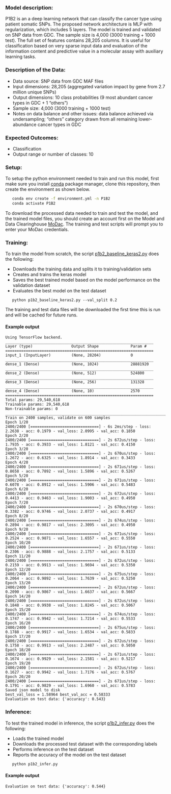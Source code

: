 ### Model description:
P1B2 is an a deep learning network that can classify the cancer type using patient somatic SNPs.
The proposed network architecture is MLP with regularization, which includes 5 layers.
The model is trained and validated on SNP data from GDC. The sample size is 4,000 (3000 training + 1000 test).
The full set of features contains 28,205 columns.
It is useful for classification based on very sparse input data and evaluation of the information content and predictive value in a molecular assay with auxiliary learning tasks.

### Description of the Data:
* Data source: SNP data from GDC MAF files
* Input dimensions: 28,205 (aggregated variation impact by gene from 2.7 million unique SNPs)
* Output dimensions: 10 class probabilities (9 most abundant cancer types in GDC + 1 “others”)
* Sample size: 4,000 (3000 training + 1000 test)
* Notes on data balance and other issues: data balance achieved via undersampling; “others” category drawn from all remaining lower-abundance cancer types in GDC

### Expected Outcomes:
* Classification
* Output range or number of classes: 10

### Setup:
To setup the python environment needed to train and run this model, first make sure you install [conda](https://docs.conda.io/en/latest/) package manager, clone this repository, then create the environment as shown below.

```bash
   conda env create -f environment.yml -n P1B2
   conda activate P1B2
   ```
   
To download the processed data needed to train and test the model, and the trained model files, you should create an account first on the Model and Data Clearinghouse [MoDac](modac.cancer.gov). The training and test scripts will prompt you to enter your MoDac credentials.

### Training:

To train the model from scratch, the script [p1b2_baseline_keras2.py](p1b2_baseline_keras2.py) does the following:
* Downloads the training data and splits it to training/validation sets
* Creates and trains the keras model
* Saves the best trained model based on the model performance on the validation dataset
* Evaluates the best model on the test dataset

```cd Pilot1/P1B2
   python p1b2_baseline_keras2.py --val_split 0.2
   ```
The training and test data files will be downloaded the first time this is run and will be cached for future runs.

#### Example output

```
Using TensorFlow backend.
_________________________________________________________________
Layer (type)                 Output Shape              Param #   
=================================================================
input_1 (InputLayer)         (None, 28204)             0         
_________________________________________________________________
dense_1 (Dense)              (None, 1024)              28881920  
_________________________________________________________________
dense_2 (Dense)              (None, 512)               524800    
_________________________________________________________________
dense_3 (Dense)              (None, 256)               131328    
_________________________________________________________________
dense_4 (Dense)              (None, 10)                2570      
=================================================================
Total params: 29,540,618
Trainable params: 29,540,618
Non-trainable params: 0
____________________________________________________________________________________________________
Train on 2400 samples, validate on 600 samples
Epoch 1/20
2400/2400 [==============================] - 6s 2ms/step - loss: 2.2638 - acc: 0.1979 - val_loss: 2.0995 - val_acc: 0.1850
Epoch 2/20
2400/2400 [==============================] - 2s 672us/step - loss: 1.7935 - acc: 0.3933 - val_loss: 1.8121 - val_acc: 0.4150
Epoch 3/20
2400/2400 [==============================] - 2s 670us/step - loss: 1.2672 - acc: 0.6325 - val_loss: 1.8914 - val_acc: 0.3433
Epoch 4/20
2400/2400 [==============================] - 2s 671us/step - loss: 0.8658 - acc: 0.7892 - val_loss: 1.5896 - val_acc: 0.5267
Epoch 5/20
2400/2400 [==============================] - 2s 671us/step - loss: 0.6078 - acc: 0.8912 - val_loss: 1.5906 - val_acc: 0.5483
Epoch 6/20
2400/2400 [==============================] - 2s 672us/step - loss: 0.4413 - acc: 0.9463 - val_loss: 1.9003 - val_acc: 0.4950
Epoch 7/20
2400/2400 [==============================] - 2s 670us/step - loss: 0.3382 - acc: 0.9746 - val_loss: 2.0737 - val_acc: 0.4917
Epoch 8/20
2400/2400 [==============================] - 2s 674us/step - loss: 0.2894 - acc: 0.9817 - val_loss: 2.3095 - val_acc: 0.4950
Epoch 9/20
2400/2400 [==============================] - 2s 671us/step - loss: 0.2524 - acc: 0.9871 - val_loss: 1.6557 - val_acc: 0.5550
Epoch 10/20
2400/2400 [==============================] - 2s 671us/step - loss: 0.2306 - acc: 0.9888 - val_loss: 2.1757 - val_acc: 0.5133
Epoch 11/20
2400/2400 [==============================] - 2s 672us/step - loss: 0.2159 - acc: 0.9913 - val_loss: 1.9694 - val_acc: 0.5350
Epoch 12/20
2400/2400 [==============================] - 2s 675us/step - loss: 0.2064 - acc: 0.9892 - val_loss: 1.7639 - val_acc: 0.5250
Epoch 13/20
2400/2400 [==============================] - 2s 672us/step - loss: 0.2090 - acc: 0.9867 - val_loss: 1.6637 - val_acc: 0.5667
Epoch 14/20
2400/2400 [==============================] - 2s 672us/step - loss: 0.1848 - acc: 0.9938 - val_loss: 1.8245 - val_acc: 0.5067
Epoch 15/20
2400/2400 [==============================] - 2s 674us/step - loss: 0.1747 - acc: 0.9942 - val_loss: 1.7214 - val_acc: 0.5533
Epoch 16/20
2400/2400 [==============================] - 2s 675us/step - loss: 0.1788 - acc: 0.9917 - val_loss: 1.6534 - val_acc: 0.5833
Epoch 17/20
2400/2400 [==============================] - 2s 672us/step - loss: 0.1758 - acc: 0.9913 - val_loss: 2.2487 - val_acc: 0.5050
Epoch 18/20
2400/2400 [==============================] - 2s 671us/step - loss: 0.1674 - acc: 0.9929 - val_loss: 2.1581 - val_acc: 0.5217
Epoch 19/20
2400/2400 [==============================] - 2s 672us/step - loss: 0.1627 - acc: 0.9942 - val_loss: 1.7176 - val_acc: 0.5767
Epoch 20/20
2400/2400 [==============================] - 2s 671us/step - loss: 0.1791 - acc: 0.9829 - val_loss: 1.6960 - val_acc: 0.5783
Saved json model to disk
best_val_loss = 1.58964 best_val_acc = 0.58333
Evaluation on test data: {'accuracy': 0.543}
```

### Inference: 

To test the trained model in inference, the script [p1b2_infer.py](p1b2_infer.py) does the following:
* Loads the trained model
* Downloads the processed test dataset with the corresponding labels
* Performs inference on the test dataset
* Reports the accuracy of the model on the test dataset

```bash
   python p1b2_infer.py
   ```
#### Example output
```
Evaluation on test data: {'accuracy': 0.544}

```
